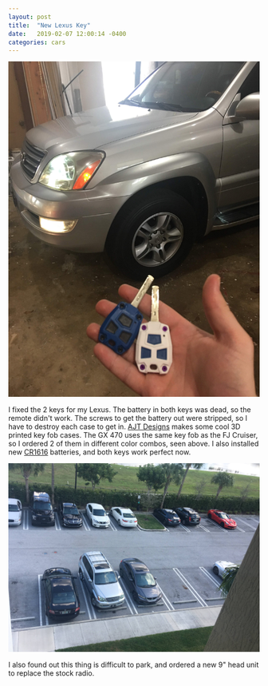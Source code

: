 ```yaml
---
layout: post
title:  "New Lexus Key"
date:   2019-02-07 12:00:14 -0400
categories: cars
---
```


![Keys](/images/lexus2/keys.jpg)

I fixed the 2 keys for my Lexus. The battery in both keys was dead, so the remote didn't work. The screws to get the battery out were stripped, so I have to destroy each case to get in. [AJT Designs](https://www.ajtdesign-llc.com/online-store/Injection-Fob-2008-2014-FJ-Cruiser-BLACK-p109350070) makes some cool 3D printed key fob cases. The GX 470 uses the same key fob as the FJ Cruiser, so I ordered 2 of them in different color combos, seen above. I also installed new [CR1616](https://amzn.to/2MU7wuz) batteries, and both keys work perfect now.

![Parking](/images/lexus2/parking.jpg)

I also found out this thing is difficult to park, and ordered a new 9" head unit to replace the stock radio.
